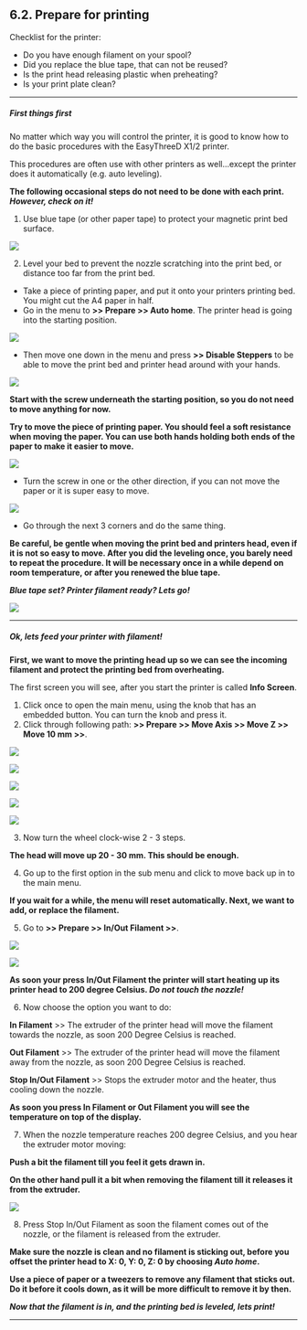 ## 6.2. Prepare for printing

Checklist for the printer:

* Do you have enough filament on your spool?
* Did you replace the blue tape, that can not be reused?
* Is the print head releasing plastic when preheating?
* Is your print plate clean?

---

##### **First things first**

No matter which way you will control the printer, it is good to know how to do the basic procedures with the EasyThreeD X1/2 printer.

This procedures are often use with other printers as well...except the printer does it automatically (e.g. auto leveling).

**The following occasional steps do not need to be done with each print. *However, check on it!***

1. Use blue tape (or other paper tape) to protect your magnetic print bed surface.

![](files/BlueTapeOnPrintBed.jpg)

2. Level your bed to prevent the nozzle scratching into the print bed, or distance too far from the print bed.

* Take a piece of printing paper, and put it onto your printers printing bed. You might cut the A4 paper in half.
* Go in the menu to **>> Prepare >> Auto home**. The printer head is going into the starting position.

![](files/4_3_1_printer_preparation_1.png)

* Then move one down in the menu and press **>> Disable Steppers** to be able to move the print bed and printer head around with your hands.

![](files/4_3_1_printer_preparation_2.png)

**Start with the screw underneath the starting position, so you do not need to move anything for now.**

**Try to move the piece of printing paper. You should feel a soft resistance when moving the paper. You can use both hands holding both ends of the paper to make it easier to move.**

![](files/4_3_1_printer_preparation_3.png)

* Turn the screw in one or the other direction, if you can not move the paper or it is super easy to move.

![](files/4_3_1_printer_preparation_4.png)

* Go through the next 3 corners and do the same thing.

**Be careful, be gentle when moving the print bed and printers head, even if it is not so easy to move. After you did the leveling once, you barely need to repeat the procedure. It will be necessary once in a while depend on room temperature, or after you renewed the blue tape.**

***Blue tape set? Printer filament ready? Lets go!***

![](files/4_3_1_printer_preparation_5.png)

---

##### **Ok, lets feed your printer with filament!**

**First, we want to move the printing head up so we can see the incoming filament and protect the printing bed from overheating.**

The first screen you will see, after you start the printer is called **Info Screen**.

1. Click once to open the main menu, using the knob that has an embedded button. You can turn the knob and press it.  
2. Click through following path: **>> Prepare >> Move Axis >> Move Z >> Move 10 mm >>**.

![](files/4_3_1_printer_preparation_7.png)

![](files/4_3_1_printer_preparation_8.png)

![](files/4_3_1_printer_preparation_9.png)

![](files/4_3_1_printer_preparation_10.png)

![](files/4_3_1_printer_preparation_11.png)

3. Now turn the wheel clock-wise 2 - 3 steps.

**The head will move up 20 - 30 mm. This should be enough.**

4. Go up to the first option in the sub menu and click to move back up in to the main menu.

**If you wait for a while, the menu will reset automatically. Next, we want to add, or replace the filament.**

5. Go to **>> Prepare >> In/Out Filament >>**.

![](files/4_3_1_printer_preparation_7%20%281%29.png)

![](files/4_3_1_printer_preparation_13.png)

**As soon your press In/Out Filament the printer will start heating up its printer head to 200 degree Celsius. *Do not touch the nozzle!***

6. Now choose the option you want to do:

**In Filament** >> The extruder of the printer head will move the filament towards the nozzle, as soon 200 Degree Celsius is reached.

**Out Filament** >> The extruder of the printer head will move the filament away from the nozzle, as soon 200 Degree Celsius is reached.

**Stop In/Out Filament** >> Stops the extruder motor and the heater, thus cooling down the nozzle.

**As soon you press In Filament or Out Filament you will see the temperature on top of the display.**

7. When the nozzle temperature reaches 200 degree Celsius, and you hear the extruder motor moving:

**Push a bit the filament till you feel it gets drawn in.**

**On the other hand pull it a bit when removing the filament till it releases it from the extruder.**

![](files/4_3_1_printer_preparation_12.png)

8. Press Stop In/Out Filament as soon the filament comes out of the nozzle, or the filament is released from the extruder.

**Make sure the nozzle is clean and no filament is sticking out, before you offset the printer head to X: 0, Y: 0, Z: 0 by choosing *Auto home*.**

**Use a piece of paper or a tweezers to remove any filament that sticks out. Do it before it cools down, as it will be more difficult to remove it by then.**

***Now that the filament is in, and the printing bed is leveled, lets print!***

---

